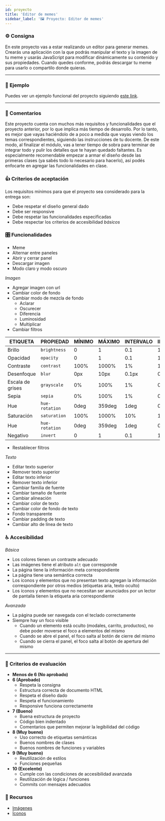 ```yaml
---
id: proyecto
title: 'Editor de memes'
sidebar_label: '🖼 Proyecto: Editor de memes'
---
```


### ⚙️ Consigna

En este proyecto vas a estar realizando un editor para generar memes. Crearás una aplicación con la que podrás manipular el texto y la imagen de tu meme y usarás JavaScript para modificar dinámicamente su contenido y sus propiedades. Cuando quedes conforme, podrás descargar tu meme para usarlo o compartilo donde quieras.

---

### 👀 Ejemplo

Puedes ver un ejemplo funcional del proyecto siguiendo [este link](https://frontend-proyecto-meme.adaitw.org).

---

### 💬 Comentarios

Este proyecto cuenta con muchos más requisitos y funcionalidades que el proyecto anterior, por lo que implica más tiempo de desarrollo. Por lo tanto, es mejor que vayas haciéndolo de a poco a medida que vayas viendo los temas correspondientes, siguiendo las instrucciones de tu docente. De este modo, al finalizar el módulo, vas a tener tiempo de sobra para terminar de integrar todo y pulir los detalles que te hayan quedado faltantes. Es especialmente recomendable empezar a armar el diseño desde las primeras clases (ya sabés todo lo necesario para hacerlo), así podés enfocarte en agregar las funcionalidades en clase.

### 👍 Criterios de aceptación

Los requisitos mínimos para que el proyecto sea considerado para la entrega son:

- Debe respetar el diseño general dado
- Debe ser responsive
- Debe respetar las funcionalidades especificadas
- Debe respectar los criterios de accesibilidad _básicos_

### 🎛 Funcionalidades

- Meme
- Alternar entre paneles
- Abrir y cerrar panel
- Descargar imagen
- Modo claro y modo oscuro

_Imagen_

- Agregar imagen con url
- Cambiar color de fondo
- Cambiar modo de mezcla de fondo
  - Aclarar
  - Oscurecer
  - Diferencia
  - Luminosidad
  - Multiplicar
- Cambiar filtros

| ETIQUETA         | PROPIEDAD      | MÍNIMO | MÁXIMO | INTERVALO | INICIAL |
| ---------------- | -------------- | ------ | ------ | --------- | ------- |
| Brillo           | `brightness`   | 0      | 1      | 0.1       | 1       |
| Opacidad         | `opacity`      | 0      | 1      | 0.1       | 1       |
| Contraste        | `contrast`     | 100%   | 1000%  | 1%        | 100%    |
| Desenfoque       | `blur`         | 0px    | 10px   | 0.1px     | 0px     |
| Escala de grises | `grayscale`    | 0%     | 100%   | 1%        | 0%      |
| Sepia            | `sepia`        | 0%     | 100%   | 1%        | 0%      |
| Hue              | `hue-rotation` | 0deg   | 359deg | 1deg      | 0deg    |
| Saturación       | `saturation`   | 100%   | 1000%  | 10%       | 100%    |
| Hue              | `hue-rotation` | 0deg   | 359deg | 1deg      | 0deg    |
| Negativo         | `invert`       | 0      | 1      | 0.1       | 1       |

- Restablecer filtros

_Texto_

- Editar texto superior
- Remover texto superior
- Editar texto inferior
- Remover texto inferior
- Cambiar familia de fuente
- Cambiar tamaño de fuente
- Cambiar alineación
- Cambiar color de texto
- Cambiar color de fondo de texto
- Fondo transparente
- Cambiar padding de texto
- Cambiar alto de línea de texto

### ♿️ Accesibilidad

_Básica_

- Los colores tienen un contraste adecuado
- Las imágenes tiene el atributo `alt` que corresponde
- La página tiene la información meta correspondiente
- La página tiene una semántica correcta
- Los íconos y elementos que no presentan texto agregan la información correspondiente por otros medios (etiquetas aria, texto oculto)
- Los íconos y elementos que no necesitan ser anunciados por un lector de pantalla tienen la etiqueta aria correspondiente

_Avanzada_

- La página puede ser navegada con el teclado correctamente
- Siempre hay un foco visible
  - Cuando un elemento está oculto (modales, carrito, productos), no debe poder moverse el foco a elementos del mismo
  - Cuando se abre el panel, el foco salta al botón de cierre del mismo
  - Cuando se cierra el panel, el foco salta al botón de apertura del mismo

---

### 📝 Criterios de evaluación

- **Menos de 6 (No aprobado)**
- **6 (Aprobado)**
  - Respeta la consigna
  - Estructura correcta de documento HTML
  - Respeta el diseño dado
  - Respeta el funcionamiento
  - Responsive funciona correctamente
- **7 (Bueno)**
  - Buena estructura de proyecto
  - Código bien indentado
  - Comentarios que permiten mejorar la legibilidad del código
- **8 (Muy bueno)**
  - Uso correcto de etiquetas semánticas
  - Buenos nombres de clases
  - Buenos nombres de funciones y variables
- **9 (Muy bueno)**
  - Reutilización de estilos
  - Funciones pequeñas
- **10 (Excelente)**
  - Cumple con las condiciones de accesibilidad avanzada
  - Reutilización de lógica / funciones
  - Commits con mensajes adecuados

### 🧰 Recursos

- [Imágenes](https://undraw.co/illustrations)
- [Íconos](https://konpa.github.io/devicon/)
